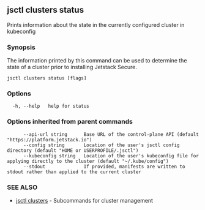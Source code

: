 ## jsctl clusters status

Prints information about the state in the currently configured cluster in kubeconfig

### Synopsis

The information printed by this command can be used to determine the state of a cluster prior to installing Jetstack Secure.

```
jsctl clusters status [flags]
```

### Options

```
  -h, --help   help for status
```

### Options inherited from parent commands

```
      --api-url string      Base URL of the control-plane API (default "https://platform.jetstack.io")
      --config string       Location of the user's jsctl config directory (default "HOME or USERPROFILE/.jsctl")
      --kubeconfig string   Location of the user's kubeconfig file for applying directly to the cluster (default "~/.kube/config")
      --stdout              If provided, manifests are written to stdout rather than applied to the current cluster
```

### SEE ALSO

* [jsctl clusters](jsctl_clusters.md)	 - Subcommands for cluster management

